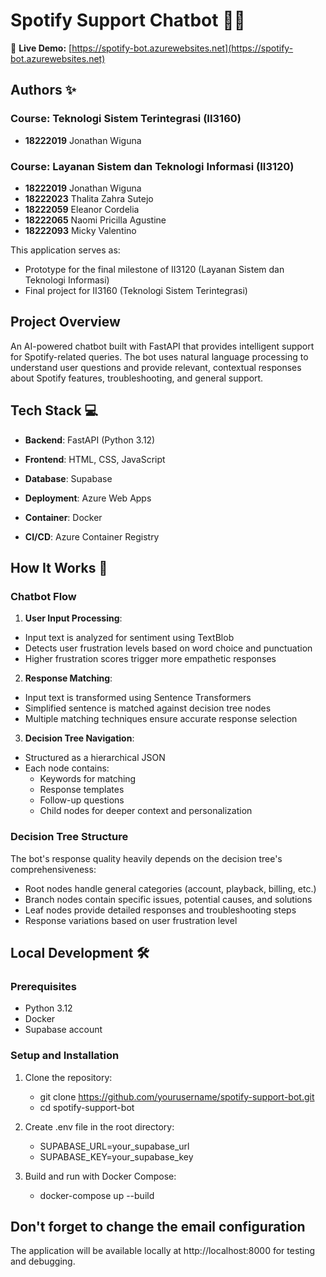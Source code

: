 # Spotify Support Chatbot 🎵🤖

🔗 **Live Demo:** [https://spotify-bot.azurewebsites.net](https://spotify-bot.azurewebsites.net)

## Authors ✨

### Course: Teknologi Sistem Terintegrasi (II3160)

- **18222019** Jonathan Wiguna

### Course: Layanan Sistem dan Teknologi Informasi (II3120)

- **18222019** Jonathan Wiguna
- **18222023** Thalita Zahra Sutejo
- **18222059** Eleanor Cordelia
- **18222065** Naomi Pricilla Agustine
- **18222093** Micky Valentino

This application serves as:

- Prototype for the final milestone of II3120 (Layanan Sistem dan Teknologi Informasi)
- Final project for II3160 (Teknologi Sistem Terintegrasi)

## Project Overview

An AI-powered chatbot built with FastAPI that provides intelligent support for Spotify-related queries. The bot uses natural language processing to understand user questions and provide relevant, contextual responses about Spotify features, troubleshooting, and general support.

## Tech Stack 💻

- **Backend**: FastAPI (Python 3.12)
- **Frontend**: HTML, CSS, JavaScript
- **Database**: Supabase

- **Deployment**: Azure Web Apps
- **Container**: Docker
- **CI/CD**: Azure Container Registry

## How It Works 🔄

### Chatbot Flow
1. **User Input Processing**:
  - Input text is analyzed for sentiment using TextBlob
  - Detects user frustration levels based on word choice and punctuation
  - Higher frustration scores trigger more empathetic responses

2. **Response Matching**:
  - Input text is transformed using Sentence Transformers
  - Simplified sentence is matched against decision tree nodes
  - Multiple matching techniques ensure accurate response selection

3. **Decision Tree Navigation**:
  - Structured as a hierarchical JSON
  - Each node contains:
    - Keywords for matching
    - Response templates
    - Follow-up questions
    - Child nodes for deeper context and personalization

### Decision Tree Structure
The bot's response quality heavily depends on the decision tree's comprehensiveness:
- Root nodes handle general categories (account, playback, billing, etc.)
- Branch nodes contain specific issues, potential causes, and solutions
- Leaf nodes provide detailed responses and troubleshooting steps
- Response variations based on user frustration level 

## Local Development 🛠️

### Prerequisites
- Python 3.12
- Docker
- Supabase account

### Setup and Installation

1. Clone the repository:
    - git clone https://github.com/yourusername/spotify-support-bot.git
    - cd spotify-support-bot

2. Create .env file in the root directory:
    - SUPABASE_URL=your_supabase_url
    - SUPABASE_KEY=your_supabase_key

3. Build and run with Docker Compose:
    - docker-compose up --build

## Don't forget to change the email configuration

The application will be available locally at http://localhost:8000 for testing and debugging.
